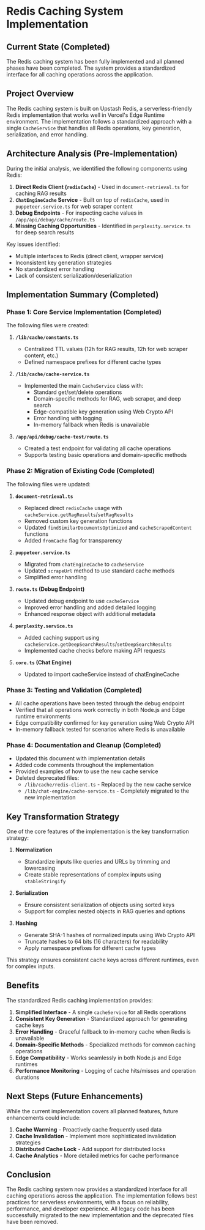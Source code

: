 # Redis Caching System Implementation

## Current State (Completed)
The Redis caching system has been fully implemented and all planned phases have been completed. The system provides a standardized interface for all caching operations across the application.

## Project Overview
The Redis caching system is built on Upstash Redis, a serverless-friendly Redis implementation that works well in Vercel's Edge Runtime environment. The implementation follows a standardized approach with a single `CacheService` that handles all Redis operations, key generation, serialization, and error handling.

## Architecture Analysis (Pre-Implementation)
During the initial analysis, we identified the following components using Redis:

1. **Direct Redis Client (`redisCache`)** - Used in `document-retrieval.ts` for caching RAG results
2. **`ChatEngineCache` Service** - Built on top of `redisCache`, used in `puppeteer.service.ts` for web scraper content
3. **Debug Endpoints** - For inspecting cache values in `/app/api/debug/cache/route.ts`
4. **Missing Caching Opportunities** - Identified in `perplexity.service.ts` for deep search results

Key issues identified:
- Multiple interfaces to Redis (direct client, wrapper service)
- Inconsistent key generation strategies
- No standardized error handling
- Lack of consistent serialization/deserialization

## Implementation Summary (Completed)

### Phase 1: Core Service Implementation (Completed)
The following files were created:

1. **`/lib/cache/constants.ts`**
   - Centralized TTL values (12h for RAG results, 12h for web scraper content, etc.)
   - Defined namespace prefixes for different cache types

2. **`/lib/cache/cache-service.ts`**
   - Implemented the main `CacheService` class with:
     - Standard get/set/delete operations
     - Domain-specific methods for RAG, web scraper, and deep search
     - Edge-compatible key generation using Web Crypto API
     - Error handling with logging
     - In-memory fallback when Redis is unavailable

3. **`/app/api/debug/cache-test/route.ts`**
   - Created a test endpoint for validating all cache operations
   - Supports testing basic operations and domain-specific methods

### Phase 2: Migration of Existing Code (Completed)
The following files were updated:

1. **`document-retrieval.ts`**
   - Replaced direct `redisCache` usage with `cacheService.getRagResults`/`setRagResults`
   - Removed custom key generation functions
   - Updated `findSimilarDocumentsOptimized` and `cacheScrapedContent` functions
   - Added `fromCache` flag for transparency

2. **`puppeteer.service.ts`**
   - Migrated from `chatEngineCache` to `cacheService`
   - Updated `scrapeUrl` method to use standard cache methods
   - Simplified error handling

3. **`route.ts` (Debug Endpoint)**
   - Updated debug endpoint to use `cacheService`
   - Improved error handling and added detailed logging
   - Enhanced response object with additional metadata

4. **`perplexity.service.ts`**
   - Added caching support using `cacheService.getDeepSearchResults`/`setDeepSearchResults`
   - Implemented cache checks before making API requests

5. **`core.ts` (Chat Engine)**
   - Updated to import cacheService instead of chatEngineCache

### Phase 3: Testing and Validation (Completed)
- All cache operations have been tested through the debug endpoint
- Verified that all operations work correctly in both Node.js and Edge runtime environments
- Edge compatibility confirmed for key generation using Web Crypto API
- In-memory fallback tested for scenarios where Redis is unavailable

### Phase 4: Documentation and Cleanup (Completed)
- Updated this document with implementation details
- Added code comments throughout the implementation
- Provided examples of how to use the new cache service
- Deleted deprecated files:
  - `/lib/cache/redis-client.ts` - Replaced by the new cache service
  - `/lib/chat-engine/cache-service.ts` - Completely migrated to the new implementation

## Key Transformation Strategy
One of the core features of the implementation is the key transformation strategy:

1. **Normalization**
   - Standardize inputs like queries and URLs by trimming and lowercasing
   - Create stable representations of complex inputs using `stableStringify`

2. **Serialization**
   - Ensure consistent serialization of objects using sorted keys
   - Support for complex nested objects in RAG queries and options

3. **Hashing**
   - Generate SHA-1 hashes of normalized inputs using Web Crypto API
   - Truncate hashes to 64 bits (16 characters) for readability
   - Apply namespace prefixes for different cache types

This strategy ensures consistent cache keys across different runtimes, even for complex inputs.

## Benefits
The standardized Redis caching implementation provides:

1. **Simplified Interface** - A single `cacheService` for all Redis operations
2. **Consistent Key Generation** - Standardized approach for generating cache keys
3. **Error Handling** - Graceful fallback to in-memory cache when Redis is unavailable
4. **Domain-Specific Methods** - Specialized methods for common caching operations
5. **Edge Compatibility** - Works seamlessly in both Node.js and Edge runtimes
6. **Performance Monitoring** - Logging of cache hits/misses and operation durations

## Next Steps (Future Enhancements)
While the current implementation covers all planned features, future enhancements could include:

1. **Cache Warming** - Proactively cache frequently used data
2. **Cache Invalidation** - Implement more sophisticated invalidation strategies
3. **Distributed Cache Lock** - Add support for distributed locks
4. **Cache Analytics** - More detailed metrics for cache performance

## Conclusion
The Redis caching system now provides a standardized interface for all caching operations across the application. The implementation follows best practices for serverless environments, with a focus on reliability, performance, and developer experience. All legacy code has been successfully migrated to the new implementation and the deprecated files have been removed.
